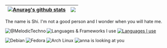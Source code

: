 | <a href="https://github.com/anuraghazra/github-readme-stats"><img align="center" src="https://github-readme-stats.vercel.app/api?username=MelodicTechno&show_icons=true&include_all_commits=true&theme=buefy&hide_border=true" alt="Anurag's github stats" /></a> | <a href="https://github.com/anuraghazra/github-readme-stats"><img align="center" src="https://github-readme-stats.vercel.app/api/top-langs/?username=MelodicTechno&layout=compact&theme=buefy&hide_border=true" /></a> |
| ------------- | ------------- |

The name is Shi. I'm not a good person and I wonder when you will hate me.

<img align="left" src="https://api.moedog.org/count/@MelodicTechno?theme=asoul" alt="@MelodicTechno" />

![Languages & Frameworks I use](https://skillicons.dev/icons?i=cpp,python,pytorch,ts)
[![Languages I use](https://skillicons.dev/icons?i=vscode,ableton)](https://skillicons.dev)

![Debian](https://img.shields.io/badge/-Debian-A81D33?style=flat-square&logo=debian&logoColor=white)
![Fedora](https://img.shields.io/badge/-Fedora-51A2DA?style=flat-square&logo=fedora&logoColor=white)
![Arch Linux](https://img.shields.io/badge/-Arch_Linux-1793D1?style=flat-square&logo=archlinux&logoColor=white)
![anna is looking at you](https://static.wikia.nocookie.net/va11halla/images/a/a8/Anna_Glitch.gif/revision/latest?cb=20170518124154)
